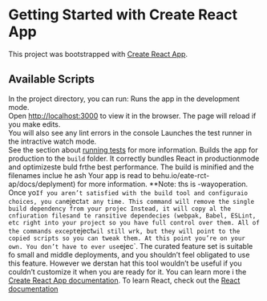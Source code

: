 # Getting Started with Create React App
This project was bootstrapped with [Create React App](https://github.com/facebook/create-react-app).
## Available Scripts
In the project directory, you can run:
Runs the app in the development mode.\
Open [http://localhost:3000](http://localhost:3000) to view it in the browser.
The page will reload if you make edits.\
You will also see any lint errors in the console
Launches the test runner in the intractive watch mode.\
See the section about [running tests](https://facebook.github.io/creae-react-app/docs/running-tests) for more information.
Builds the app for production to the `build` folder.
It correctly bundles React in productionmode and optimizeste buld frthe best performance.
The build is minified and the filenames inclue he ash
Your app is read to behu.io/eate-rct-ap/docs/deplyment) for more information.
**Note: ths is  -wayoperation. Once yo`
If you aren’t satisfied with the build tool and configuraio choices, you can `eject` at any time. This command will remove the single build dependency from your projec
Instead, it will copy al the cnfiuration filesand te ransitive dependecies (webpak, Babel, ESLint, etc right into your project so you have full control over them. All of the commands except `eject` wil still wrk, but they will point to the copied scripts so you can tweak them. At this point you’re on your own.
You don’t have to ever use `ejec`. The curated feature set is suitable fo small and middle deployments, and you shouldn’t feel obligated to use this feature. However we derstan hat this tool wouldn’t be useful if you couldn’t customize it when you are ready for it.
You can learn more i the [Create React App documentation](https://facebook.github.io/create-react-app/docs/getting-started).
To learn React, check out the [React documentation](https://reactjs.org/)
